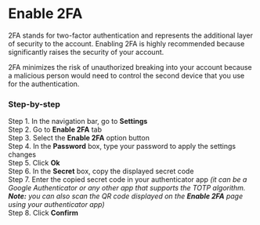 # Enable 2FA

2FA stands for two-factor authentication and represents the additional layer of security to the account. Enabling 2FA is highly recommended because significantly raises the security of your account.

2FA minimizes the risk of unauthorized breaking into your account because a malicious person would need to control the second device that you use for the authentication.

### Step-by-step <a id="step-by-step"></a>

Step 1. In the navigation bar, go to **Settings**  
Step 2. Go to **Enable 2FA** tab  
Step 3. Select the **Enable 2FA** option button  
Step 4. In the **Password** box, type your password to apply the settings changes  
Step 5. Click **Ok**  
Step 6. In the **Secret** box, copy the displayed secret code  
Step 7. Enter the copied secret code in your authenticator app _\(it can be a Google Authenticator or any other app that supports the TOTP algorithm. **Note:** you can also scan the QR code displayed on the **Enable 2FA** page using your authenticator app\)_  
Step 8. Click **Confirm**

